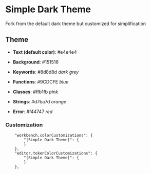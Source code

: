 # Simple Dark Theme

Fork from the default dark theme but customized for simplification

## Theme

- **Text (default color)**: #e4e4e4
- **Background**: #151516

- **Keywords**: #8d8d8d _dark grey_
- **Functions**: #9CDCFE _blue_
- **Classes**: #ffb1fb _pink_
- **Strings**: #d7ba7d _orange_
- **Error**: #f44747 _red_

### Customization

```
    "workbench.colorCustomizations": {
        "[Simple Dark Theme]": {
        }
    },
    "editor.tokenColorCustomizations": {
        "[Simple Dark Theme]": {
        }
    },
```
